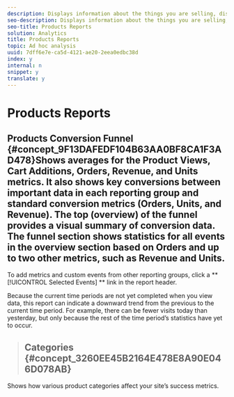 ```yaml
---
description: Displays information about the things you are selling, distributing, or displaying on your website. You can see data on orders or downloads for your products, applications, or content.
seo-description: Displays information about the things you are selling, distributing, or displaying on your website. You can see data on orders or downloads for your products, applications, or content.
seo-title: Products Reports
solution: Analytics
title: Products Reports
topic: Ad hoc analysis
uuid: 7dff6e7e-ca5d-4121-ae20-2eea0edbc38d
index: y
internal: n
snippet: y
translate: y
---
```


# Products Reports

## Products Conversion Funnel {#concept_9F13DAFEDF104B63AA0BF8CA1F3AD478}Shows averages for the Product Views, Cart Additions, Orders, Revenue, and Units metrics. It also shows key conversions between important data in each reporting group and standard conversion metrics (Orders, Units, and Revenue). The top (overview) of the funnel provides a visual summary of conversion data. The funnel section shows statistics for all events in the overview section based on Orders and up to two other metrics, such as Revenue and Units.
<!-- c_reports_products_conv_funnel.xml -->
To add metrics and custom events from other reporting groups, click a ** [!UICONTROL  Selected Events] ** link in the report header. 

Because the current time periods are not yet completed when you view data, this report can indicate a downward trend from the previous to the current time period. For example, there can be fewer visits today than yesterday, but only because the rest of the time period’s statistics have yet to occur. 
>## Categories {#concept_3260EE45B2164E478E8A90E046D078AB}
<!-- c_reports_categories.xml -->
Shows how various product categories affect your site’s success metrics. 
